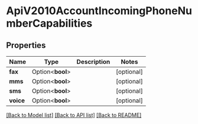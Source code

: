 # ApiV2010AccountIncomingPhoneNumberCapabilities

## Properties

Name | Type | Description | Notes
------------ | ------------- | ------------- | -------------
**fax** | Option<**bool**> |  | [optional]
**mms** | Option<**bool**> |  | [optional]
**sms** | Option<**bool**> |  | [optional]
**voice** | Option<**bool**> |  | [optional]

[[Back to Model list]](../README.md#documentation-for-models) [[Back to API list]](../README.md#documentation-for-api-endpoints) [[Back to README]](../README.md)


